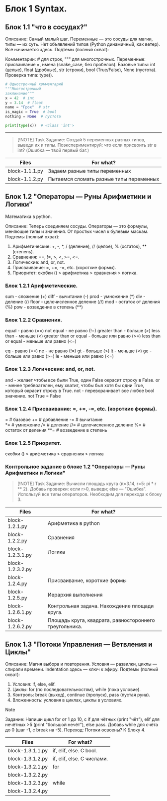 # Блок 1 Syntax.
## Блок 1.1 "что в сосудах?"
Описание: Самый малый шаг. Переменные — это сосуды для магии, типы — их суть. Нет объявлений типов (Python динамичный, как ветер). Всё начинается здесь.
Подтемы (полный охват):

Комментарии: # для строк, """ для многострочных.
Переменные: присваивание =, имена (snake_case, без пробелов).
Базовые типы: int (целые), float (дробные), str (строки), bool (True/False), None (пустота).
Проверка типа: type().
```python
# Однострочный комментарий
"""Многострочный
заклинание"""
x = 42  # int
y = 3.14  # float
name = "Грок"  # str
is_magic = True  # bool
nothing = None  # пустота

print(type(x))  # <class 'int'>
```
---
> [!NOTE] Task
> Задание: Создай 5 переменных разных типов, выведи их и типы.
> Поэкспериментируй: что если присвоить str в int? (Ошибка — твой первый баг.)

| Files | For what? |
|--------- | ----------- |
| block-1.1.1.py | Задаем разные типы переменных |
| block-1.1.2.py | Пытаемся сломать разные типы переменных |

## Блок 1.2 "Операторы — Руны Арифметики и Логики"
Математика в python.

Описание: Теперь соединяем сосуды. Операторы — это формулы, меняющие типы и значения. От простых чисел к булевым маскам.
Подтемы (полный охват):

1. Арифметические: +, -, *, / (деление), // (целое), % (остаток), ** (степень).
2. Сравнения: ==, !=, >, <, >=, <=.
3. Логические: and, or, not.
4. Присваивание: =, +=, -=, etc. (короткие формы).
5. Приоритет: скобки () > арифметика > сравнения > логика.
### Блок 1.2.1 Арифметические.
sum - сложение (+)
diff - вычитание (-)
prod - умножение (*)
div - деление (/)
floor - целочисленное деление (//)
mod - остаток от деления (%)
pow - возведение в степень (**)
### Блок 1.2.2 Сравнения.
equal - равно (==)
not equal - не равно (!=)
greater than - больше (>)
less than - меньше (<)
greater than or equal - больше или равно (>=)
less than or equal - меньше или равно (<=)

eq - равно (==)
ne - не равно (!=)
gt - больше (>)
lt - меньше (<)
ge - больше или равно (>=)
le - меньше или равно (<=)
### Блок 1.2.3 Логические: and, or, not.
and - желает чтобы все были True, один False окрасит строку в False.
or - менее требвоателен, ему хватит, чтобы был хотя бы одни True, который окрасит строку в True.
not - переворачивает все любое bool значение. 
not True = False
### Блок 1.2.4 Присваивание: =, +=, -=, etc. (короткие формы).
=   # базовое
+=  # добавление
-=  # вычитание  
*=  # умножение
/=  # деление
//= # целочисленное деление
%=  # остаток от деления
**= # возведение в степень
### Блок 1.2.5 Приоритет.
скобки () > арифметика > сравнения > логика
### Контрольное задание в блоке 1.2 "Операторы — Руны Арифметики и Логики"
> [!NOTE] Task
> Задание: Вычисли площадь круга (π≈3.14, r=5: pi * r ** 2).
> Добавь проверки: если r>0, выведи; else — "Ошибка". Используй все типы операторов.
> Необходим для перехода к блоку 3.

| Files | For what? |
|--------- | ----------- |
| block-1.2.1.py | Арифметика в python |
| block-1.2.2.py | Сравнения |
| block-1.2.3.1.py | Логика |
|block-1.2.3.2.py | |
| block-1.2.4.py | Присваивание, короткие формы|
| block-1.2.5.py | Иерархия выполнения |
| block-1.2.6.1.py | Контрольная задача. Нахождение площади круга. |
| block-1.2.6.2.py | Площадь круга, квадрата, равностороннего треугольника. |

## Блок 1.3 "Потоки Управления — Ветвления и Циклы"
Описание: Магия выбора и повторения. Условия — развилки, циклы — спирали времени. Indentation здесь — ключ к эфиру.
Подтемы (полный охват):

1. Условия: if, else, elif.
2. Циклы: for (по последовательностям), while (пока условие).
3. Контроль: break (выход), continue (пропуск), pass (пустая руна).
4. Вложенность: условия в циклах, циклы в условиях.
> [!NOTE]
> Задание: Напиши цикл for от 1 до 10, с if для чётных (print "чёт"),
> elif для нечётных >5 (print "большой нечёт"), else pass. 
> Добавь while для счёта до 0 (шаг -1, с break на -5).
> Переход: Потоки освоены? К Блоку 4.

| Files | For what? |
|--------- | ----------- |
| block-1.3.1.1.py | if, elif, else. С bool. |
| block-1.3.1.2.py | if, elif, else. С числами.|
| block-1.3.2.1.py | for |
| block-1.3.2.2.py| |
| block-1.3.2.3.py | while |
|block-1.3.2.4.py | |



